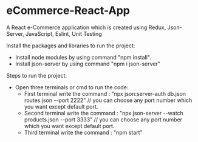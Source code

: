 # eCommerce-React-App
A React e-Commerce application which is created using Redux, Json-Server, JavaScript, Eslint, Unit Testing 

Install the packages and libraries to run the project: 
  * Install node modules by using command "npm install".
  * Install json-server by using command "npm i json-server"
 
Steps to run the project:
  * Open three terminals or cmd to run the code:
    * First terminal write the command : "npx json:server-auth db.json routes.json --port 2222" // you can choose any port number which you want except default port.
    * Second terminal write the command : "npx json-server --watch products.json --port 3333" // you can choose any port number which you want except default port.
    * Third terminal write the command : "npm start"
 
